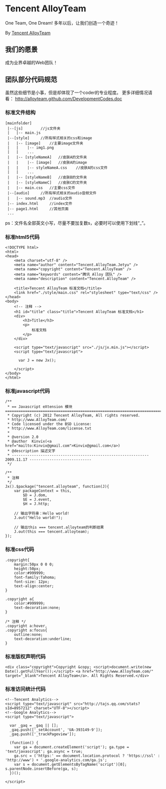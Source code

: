 Tencent AlloyTeam
=================
One Team, One Dream! 多年以后，让我们创造一个奇迹！

By [Tencent AlloyTeam](http://www.AlloyTeam.com/)

## 我们的愿景

成为业界卓越的Web团队！


## 团队部分代码规范
虽然这些细节是小事，但是却体现了一个coder的专业程度。
更多详细情况请看：
http://alloyteam.github.com/DevelopmentCodes.doc


### 标准文件结构

	[mainfolder]
	 |--[js]		//js文件夹
	 |   |-- main.js
	 |--[style]		//所有样式相关的css和image
	 |   |-- [image]	//主要image文件夹
	 |   |    |-- img1.png
	 |   |    ...
	 |   |-- [styleNameA]	//皮肤A的文件夹
	 |   |    |-- [image]	//皮肤A的image
	 |   |    |-- styleNameA.css	//皮肤A的css文件
	 |   |    ...
	 |   |-- [styleNameB]	//皮肤B的文件夹
	 |   |-- [styleNameC]	//皮肤C的文件夹
	 |   |-- main.css	//主要css文件
	 |--[audio]		//所有样式相关的audio音频文件
	 |   |-- sound.mp3	//audio文件
 	 |-- index.html		//index文件
 	 |-- page1.html		//其他页面
 	 ...
	  
	  
ps：文件名全部英文小写，尽量不要加复数s，必要时可以使用下划线“_”。

	  
	  
### 标准html5代码

	<!DOCTYPE html>
	<html>
	<head>
		<meta charset="utf-8" />
		<meta name="author" content="Tencent.AlloyTeam.Jetyu" />
		<meta name="copyright" content="Tencent.AlloyTeam" />
		<meta name="keywords" content="腾讯 Alloy 团队" />
		<meta name="description" content="Tencent.AlloyTeam" />
		
		<title>Tencent AlloyTeam 标准文档</title>
		<link href="./style/main.css" rel="stylesheet" type="text/css" />
	</head>
	<body>
		<!-- 注释 -->
		<h1 id="title" class="title">Tencent AlloyTeam 标准文档</h1>
		<div>
			<h3>Title</h3>
			<p>
				标准文档
			</p>
		</div>

		<script type="text/javascript" src="./js/jx.min.js"></script>
		<script type="text/javascript">

		  var J = new Jx();

		</script>
	</body>
	</html>



### 标准javascript代码

	/**
	 * == Javascript eXtension 模块 =========================================================================
	 * Copyright (c) 2012 Tencent AlloyTeam, All rights reserved.
	 * http://www.AlloyTeam.com/
	 * Code licensed under the BSD License:
 	 * http://www.AlloyTeam.com/license.txt
	 * 
	 * @version 2.0
	 * @author	Kinvix(<a href="mailto:Kinvix@gmail.com">Kinvix@gmail.com</a>)
	 * @description 描述文字
	 * -------------------------------------------------------------- 2009.11.17 ----------------------------
	 */

	/**
	 * 注释
	 */
	Jx().$package("tencent.alloyteam", function(J){
		var packageContext = this,
			$D = J.dom,
			$E = J.event,
			$H = J.http;

		// 输出字符串：Hello world!
		J.out("Hello world!");

		// 输出this === tencent.alloyteam的判断结果
		J.out(this === tencent.alloyteam);
	});


### 标准css代码
	
	.copyright{
		margin:50px 0 0 0;
		height:50px;
		color:#999999;
		font-family:Tahoma;
		font-size: 12px;
		text-align:center;
	}

	.copyright a{
		color:#999999;
		text-decoration:none;
	}

	/* 注释 */
	.copyright a:hover,
	.copyright a:focus{
		outline:none;
		text-decoration:underline;
	}

### 标准版权声明代码

  	<div class="copyright">Copyright &copy; <script>document.write(new Date().getFullYear());</script> <a href="http://www.AlloyTeam.com/" target="_blank">Tencent AlloyTeam</a>. All Rights Reserved.</div>


### 标准访问统计代码

	<!--Tencent Analytics-->
	<script type="text/javascript" src="http://tajs.qq.com/stats?sId=8957212" charset="UTF-8"></script>
	<!--Google Analytics-->
	<script type="text/javascript">

	  var _gaq = _gaq || [];
	  _gaq.push(['_setAccount', 'UA-393149-9']);
	  _gaq.push(['_trackPageview']);

	  (function() {
	    var ga = document.createElement('script'); ga.type = 'text/javascript'; ga.async = true;
	    ga.src = ('https:' == document.location.protocol ? 'https://ssl' : 'http://www') + '.google-analytics.com/ga.js';
	    var s = document.getElementsByTagName('script')[0]; s.parentNode.insertBefore(ga, s);
	  })();

	</script>